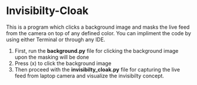 # Invisibilty-Cloak
This is a program which clicks a background image and masks the live feed from the camera on top of any defined color.
You can impliment the code by using either Terminal or through any IDE.

1. First, run the __background.py__ file for clicking the background image upon the masking will be done
2. Press (x) to click the background image 
3. Then proceed with the __invisibilty_cloak.py__ file for capturing the live feed from laptop camera and visualize the invisibilty concept.
